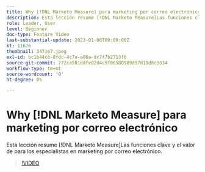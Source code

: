 ```yaml
---
title: Why [!DNL Marketo Measure] para marketing por correo electrónico
description: Esta lección resume [!DNL Marketo Measure]Las funciones clave y el valor de para los especialistas en marketing por correo electrónico.
role: Leader, User
level: Beginner
doc-type: Feature Video
last-substantial-update: 2023-01-06T00:00:00Z
kt: 11676
thumbnail: 347167.jpeg
exl-id: bc1b44cb-8fdc-4c7a-a06a-dc7f7b2713f0
source-git-commit: 772ca501ddfe02d4c9f06580989d97d10d8c3334
workflow-type: tm+mt
source-wordcount: '0'
ht-degree: 0%

---
```


# Why [!DNL Marketo Measure] para marketing por correo electrónico

Esta lección resume [!DNL Marketo Measure]Las funciones clave y el valor de para los especialistas en marketing por correo electrónico.

>[!VIDEO](https://video.tv.adobe.com/v/347167/?quality=12&learn=on)
